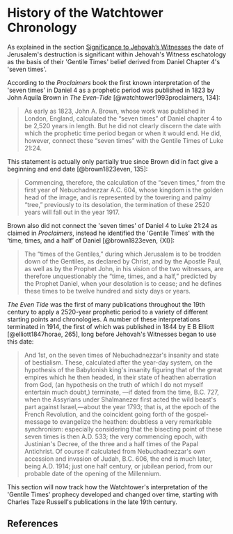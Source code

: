 # History of the Watchtower Chronology

As explained in the section [Significance to Jehovah’s Witnesses](../../introduction/significance.md) the date of
Jerusalem's destruction is significant within Jehovah's Witness eschatology as the basis of their 'Gentile Times' belief
derived from Daniel Chapter 4's 'seven times'.

According to the _Proclaimers_ book the first known interpretation of the 'seven times' in Daniel 4 as a prophetic
period was published in 1823 by John Aquila Brown in _The Even-Tide_ [@watchtower1993proclaimers, 134]:

> As early as 1823, John A. Brown, whose work was published in London, England, calculated the “seven times” of Daniel
> chapter 4 to be 2,520 years in length. But he did not clearly discern the date with which the prophetic time period
> began or when it would end. He did, however, connect these “seven times” with the Gentile Times of Luke 21:24.

This statement is actually only partially true since Brown did in fact give a beginning and end date [@brown1823even,
135]:

> Commencing, therefore, the calculation of the “seven times,” from the first year of Nebuchadnezzar A.C. 604, whose
> kingdom is the golden head of the image, and is represented by the towering and palmy “tree,” previously to its
> desolation, the termination of these 2520 years will fall out in the year 1917.

Brown also did not connect the 'seven times' of Daniel 4 to Luke 21:24 as claimed in _Proclaimers_, instead he
identified the 'Gentile Times' with the ‘time, times, and a half’ of Daniel [@brown1823even, {XI}]:

> The “times of the Gentiles,” during which Jerusalem is to be trodden down of the Gentiles, as declared by Christ, and
> by the Apostle Paul, as well as by the Prophet John, in his vision of the two witnesses, are therefore unquestionably
> the “time, times, and a half,” predicted by the Prophet Daniel, when your desolation is to cease; and he defines these
> times to be twelve hundred and sixty days or years.

_The Even Tide_ was the first of many publications throughout the 19th century to apply a 2520-year prophetic period to
a variety of different starting points and chronologies. A number of these interpretations terminated in 1914, the first
of which was published in 1844 by E B Elliott [@elliott1847horae, 265], long before Jehovah's Witnesses began to use
this date:

> And 1st, on the seven times of Nebuchadnezzar's insanity and state of bestialism. These, calculated after the year-day
> system, on the hypothesis of the Babylonish king's insanity figuring that of the great empires which he then headed,
> in their state of heathen aberration from God, (an hypothesis on the truth of which I do not myself entertain much
> doubt,) terminate, —if dated from the time, B.C. 727, when the Assyrians under Shalmanezer first acted the wild
> beast's part against Israel,—about the year 1793; that is, at the epoch of the French Revolution, and the coincident
> going forth of the gospel-message to evangelize the heathen: doubtless a very remarkable synchronism: especially
> considering that the bisecting point of these seven times is then A.D. 533; the very commencing epoch, with
> Justinian's Decree, of the three and a half times of the Papal Antichrist. Of course if calculated from
> Nebuchadnezzar's own accession and invasion of Judah, B.C. 606, the end is much later, being A.D. 1914; just one half
> century, or jubilean period, from our probable date of the opening of the Millennium.

This section will now track how the Watchtower's interpretation of the 'Gentile Times' prophecy developed and changed
over time, starting with Charles Taze Russell's publications in the late 19th century.

## References

